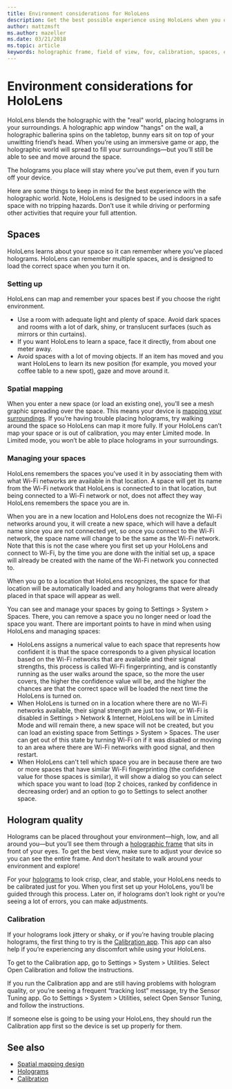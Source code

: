 ```yaml
---
title: Environment considerations for HoloLens
description: Get the best possible experience using HoloLens when you optimize the device for your eyes and environment.
author: mattzmsft
ms.author: mazeller
ms.date: 03/21/2018
ms.topic: article
keywords: holographic frame, field of view, fov, calibration, spaces, environment, how-to
---
```




# Environment considerations for HoloLens

HoloLens blends the holographic with the "real" world, placing holograms in your surroundings. A holographic app window "hangs" on the wall, a holographic ballerina spins on the tabletop, bunny ears sit on top of your unwitting friend’s head. When you’re using an immersive game or app, the holographic world will spread to fill your surroundings—but you’ll still be able to see and move around the space.

The holograms you place will stay where you’ve put them, even if you turn off your device. 

Here are some things to keep in mind for the best experience with the holographic world. Note, HoloLens is designed to be used indoors in a safe space with no tripping hazards. Don’t use it while driving or performing other activities that require your full attention.

## Spaces

HoloLens learns about your space so it can remember where you’ve placed holograms. HoloLens can remember multiple spaces, and is designed to load the correct space when you turn it on.

### Setting up

HoloLens can map and remember your spaces best if you choose the right environment.
* Use a room with adequate light and plenty of space. Avoid dark spaces and rooms with a lot of dark, shiny, or translucent surfaces (such as mirrors or thin curtains).
* If you want HoloLens to learn a space, face it directly, from about one meter away.
* Avoid spaces with a lot of moving objects. If an item has moved and you want HoloLens to learn its new position (for example, you moved your coffee table to a new spot), gaze and move around it.

### Spatial mapping

When you enter a new space (or load an existing one), you’ll see a mesh graphic spreading over the space. This means your device is [mapping your surroundings](spatial-mapping-design.md). If you’re having trouble placing holograms, try walking around the space so HoloLens can map it more fully. If your HoloLens can’t map your space or is out of calibration, you may enter Limited mode. In Limited mode, you won’t be able to place holograms in your surroundings.

### Managing your spaces

HoloLens remembers the spaces you’ve used it in by associating them with what Wi-Fi networks are available in that location. A space will get its name from the Wi-Fi network that HoloLens is connected to in that location, but being connected to a Wi-Fi network or not, does not affect they way HoloLens remembers the space you are in.

When you are in a new location and HoloLens does not recognize the Wi-Fi networks around you, it will create a new space, which will have a default name since you are not connected yet, so once you connect to the Wi-Fi network, the space name will change to be the same as the Wi-Fi network. Note that this is not the case where you first set up your HoloLens and connect to Wi-Fi, by the time you are done with the initial set up, a space will already be created with the name of the Wi-Fi network you connected to.

When you go to a location that HoloLens recognizes, the space for that location will be automatically loaded and any holograms that were already placed in that space will appear as well.

You can see and manage your spaces by going to Settings > System > Spaces. There, you can remove a space you no longer need or load the space you want. There are important points to have in mind when using HoloLens and managing spaces:
* HoloLens assigns a numerical value to each space that represents how confident it is that the space corresponds to a given physical location based on the Wi-Fi networks that are available and their signal strengths, this process is called Wi-Fi fingerprinting, and is constantly running as the user walks around the space, so the more the user covers, the higher the confidence value will be, and the higher the chances are that the correct space will be loaded the next time the HoloLens is turned on.
* When HoloLens is turned on in a location where there are no Wi-Fi networks available, their signal strength are just too low, or Wi-Fi is disabled in Settings > Network & Internet, HoloLens will be in Limited Mode and will remain there, a new space will not be created, but you can load an existing space from Settings > System > Spaces. The user can get out of this state by turning Wi-Fi on if it was disabled or moving to an area where there are Wi-Fi networks with good signal, and then restart.
* When HoloLens can't tell which space you are in because there are two or more spaces that have similar Wi-Fi fingerprinting (the confidence value for those spaces is similar), it will show a dialog so you can select which space you want to load (top 2 choices, ranked by confidence in decreasing order) and an option to go to Settings to select another space.

## Hologram quality

Holograms can be placed throughout your environment—high, low, and all around you—but you’ll see them through a [holographic frame](holographic-frame.md) that sits in front of your eyes. To get the best view, make sure to adjust your device so you can see the entire frame. And don’t hesitate to walk around your environment and explore!

For your [holograms](hologram.md) to look crisp, clear, and stable, your HoloLens needs to be calibrated just for you. When you first set up your HoloLens, you’ll be guided through this process. Later on, if holograms don’t look right or you’re seeing a lot of errors, you can make adjustments.

### Calibration

If your holograms look jittery or shaky, or if you’re having trouble placing holograms, the first thing to try is the [Calibration app](calibration.md). This app can also help if you’re experiencing any discomfort while using your HoloLens.

To get to the Calibration app, go to Settings > System > Utilities. Select Open Calibration and follow the instructions.

If you run the Calibration app and are still having problems with hologram quality, or you’re seeing a frequent “tracking lost” message, try the Sensor Tuning app. Go to Settings > System > Utilities, select Open Sensor Tuning, and follow the instructions.

If someone else is going to be using your HoloLens, they should run the Calibration app first so the device is set up properly for them.

## See also
* [Spatial mapping design](spatial-mapping-design.md)
* [Holograms](hologram.md)
* [Calibration](calibration.md)

